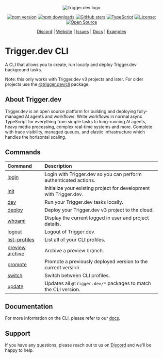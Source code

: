 <div align="center">
<picture>
  <source media="(prefers-color-scheme: dark)" srcset="https://imagedelivery.net/3TbraffuDZ4aEf8KWOmI_w/a45d1fa2-0ae8-4a39-4409-f4f934bfae00/public">
  <source media="(prefers-color-scheme: light)" srcset="https://imagedelivery.net/3TbraffuDZ4aEf8KWOmI_w/3f5ad4c1-c4c8-4277-b622-290e7f37bd00/public">
  <img alt="Trigger.dev logo" src="https://imagedelivery.net/3TbraffuDZ4aEf8KWOmI_w/a45d1fa2-0ae8-4a39-4409-f4f934bfae00/public">
</picture>

[![npm version](https://img.shields.io/npm/v/trigger.dev.svg)](https://www.npmjs.com/package/trigger.dev)
[![npm downloads](https://img.shields.io/npm/dm/trigger.dev.svg)](https://www.npmjs.com/package/trigger.dev)
[![GitHub stars](https://img.shields.io/github/stars/triggerdotdev/trigger.dev?style=social)](https://github.com/triggerdotdev/trigger.dev)
[![TypeScript](https://img.shields.io/badge/%3C%2F%3E-TypeScript-%230074c1.svg)](https://www.typescriptlang.org/)
[![License: ](https://img.shields.io/badge/License-MIT-yellow.svg)](https://opensource.org/licenses/MIT)
[![Open Source](https://img.shields.io/badge/Open%20Source-%E2%9D%A4-red)](https://github.com/triggerdotdev/trigger.dev)

[Discord](https://trigger.dev/discord) | [Website](https://trigger.dev) | [Issues](https://github.com/triggerdotdev/trigger.dev/issues) | [Docs](https://trigger.dev/docs) | [Examples](https://trigger.dev/docs/examples)

</div>

# Trigger.dev CLI

A CLI that allows you to create, run locally and deploy Trigger.dev background tasks.

Note: this only works with Trigger.dev v3 projects and later. For older projects use the [@trigger.dev/cli](https://www.npmjs.com/package/@trigger.dev/cli) package.

## About Trigger.dev

Trigger.dev is an open source platform for building and deploying fully-managed AI agents and workflows. Write workflows in normal async TypeScript for everything from simple tasks to long-running AI agents, heavy media processing, complex real-time systems and more. Complete with trace visibility, managed queues, and elastic infrastructure which handles the horizontal scaling.

## Commands

| Command                                                              | Description                                                        |
| :------------------------------------------------------------------- | :----------------------------------------------------------------- |
| [login](https://trigger.dev/docs/cli-login-commands)                 | Login with Trigger.dev so you can perform authenticated actions.   |
| [init](https://trigger.dev/docs/cli-init-commands)                   | Initialize your existing project for development with Trigger.dev. |
| [dev](https://trigger.dev/docs/cli-dev-commands)                     | Run your Trigger.dev tasks locally.                                |
| [deploy](https://trigger.dev/docs/cli-deploy-commands)               | Deploy your Trigger.dev v3 project to the cloud.                   |
| [whoami](https://trigger.dev/docs/cli-whoami-commands)               | Display the current logged in user and project details.            |
| [logout](https://trigger.dev/docs/cli-logout-commands)               | Logout of Trigger.dev.                                             |
| [list-profiles](https://trigger.dev/docs/cli-list-profiles-commands) | List all of your CLI profiles.                                     |
| [preview archive](https://trigger.dev/docs/cli-preview-archive)      | Archive a preview branch.                                          |
| [promote](https://trigger.dev/docs/cli-promote-commands)             | Promote a previously deployed version to the current version.      |
| [switch](https://trigger.dev/docs/cli-switch)                        | Switch between CLI profiles.                                       |
| [update](https://trigger.dev/docs/cli-update-commands)               | Updates all `@trigger.dev/*` packages to match the CLI version.    |

## Documentation

For more information on the CLI, please refer to our [docs](https://trigger.dev/docs/cli-introduction).

## Support

If you have any questions, please reach out to us on [Discord](https://trigger.dev/discord) and we'll be happy to help.
